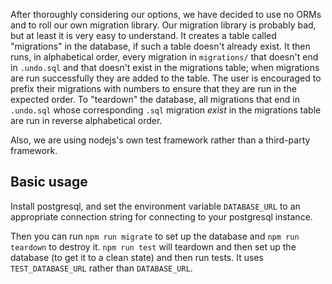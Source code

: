 After thoroughly considering our options, we have decided to use no ORMs and to
roll our own migration library. Our migration library is probably bad, but 
at least it is very easy to understand. 
It creates a table called "migrations" in the database, if such a
table doesn't already exist. It then runs, in alphabetical order, every
migration in `migrations/` that doesn't end in `.undo.sql` and that doesn't
exist in the migrations table; when migrations are run successfully they are
added to the table. The user is encouraged to prefix their migrations with
numbers to ensure that they are run in the expected order. To "teardown" the
database, all migrations that end in `.undo.sql` whose corresponding `.sql`
migration *exist* in the migrations table are run in reverse alphabetical order.

Also, we are using nodejs's own test framework rather than a third-party
framework.

## Basic usage

Install postgresql, and set the environment variable `DATABASE_URL` to an
appropriate connection string for connecting to your postgresql instance.

Then you can run `npm run migrate` to set up the database and `npm run teardown`
to destroy it. `npm run test` will teardown and then set up the database
(to get it to a clean state) and then run tests. It uses `TEST_DATABASE_URL`
rather than `DATABASE_URL`.
